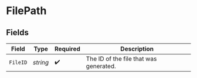 # FilePath


## Fields

| Field                                  | Type                                   | Required                               | Description                            |
| -------------------------------------- | -------------------------------------- | -------------------------------------- | -------------------------------------- |
| `FileID`                               | *string*                               | :heavy_check_mark:                     | The ID of the file that was generated. |